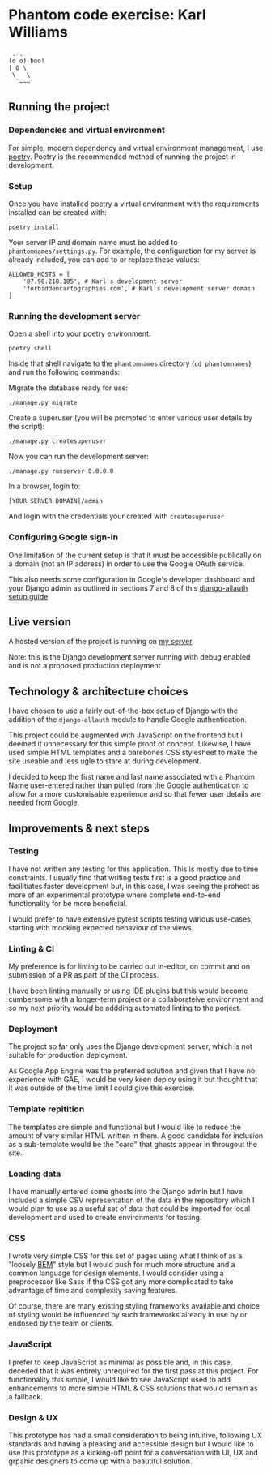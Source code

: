 # Phantom code exercise: Karl Williams

```
 .-.
(o o) boo!
| O \
 \   \
  `~~~'
```

## Running the project

### Dependencies and virtual environment

For simple, modern dependency and virtual environment management, I use [poetry]().
Poetry is the recommended method of running the project in development.

### Setup

Once you have installed poetry a virtual environment with the requirements installed can be created with:

`poetry install`

Your server IP and domain name must be added to `phantomnames/settings.py`. For example, the configuration for my server is already included, you can add to or replace these values:

```
ALLOWED_HOSTS = [
    '87.98.218.185', # Karl's development server
    'forbiddencartographies.com', # Karl's development server domain
]
```

### Running the development server

Open a shell into your poetry environment:

`poetry shell`

Inside that shell navigate to the `phantomnames` directory (`cd phantomnames`) and run the following commands:

Migrate the database ready for use:

`./manage.py migrate`

Create a superuser (you will be prompted to enter various user details by the script):

`./manage.py createsuperuser`

Now you can run the development server:

`./manage.py runserver 0.0.0.0`

In a browser, login to:

`[YOUR SERVER DOMAIN]/admin`

And login with the credentials your created with `createsuperuser`

### Configuring Google sign-in

One limitation of the current setup is that it must be accessible publically on a domain (not an IP address) in order to use the Google OAuth service.

This also needs some configuration in Google's developer dashboard and your Django admin as outlined in sections 7 and 8 of this [django-allauth setup guide](https://whizzoe.medium.com/in-5-mins-set-up-google-login-to-sign-up-users-on-django-e71d5c38f5d5)

## Live version

A hosted version of the project is running on [my server](http://forbiddencartographies.com:8080/)

Note: this is the Django development server running with debug enabled and is not a proposed production deployment

## Technology & architecture choices

I have chosen to use a fairly out-of-the-box setup of Django with the addition of the `django-allauth` module to handle Google authentication.

This project could be augmented with JavaScript on the frontend but I deemed it unnecessary for this simple proof of concept. Likewise, I have used simple HTML templates and a barebones CSS stylesheet to make the site useable and less ugle to stare at during development.

I decided to keep the first name and last name associated with a Phantom Name user-entered rather than pulled from the Google authentication to allow for a more customisable experience and so that fewer user details are needed from Google.


## Improvements & next steps

### Testing

I have not written any testing for this application. This is mostly due to time constraints. I usually find that writing tests first is a good practice and facilitiates faster development but, in this case, I was seeing the prohect as more of an experimental prototype where complete end-to-end functionality for be more beneficial.

I would prefer to have extensive pytest scripts testing various use-cases, starting with mocking expected behaviour of the views.

### Linting & CI

My preference is for linting to be carried out in-editor, on commit and on submission of a PR as part of the CI process.

I have been linting manually or using IDE plugins but this would become cumbersome with a longer-term project or a collaborateive environment and so my next priority would be addding automated linting to the porject.

### Deployment

The project so far only uses the Django development server, which is not suitable for production deployment.

As Google App Engine was the preferred solution and given that I have no experience with GAE, I would be very keen deploy using it but thought that it was outside of the time limit I could give this exercise.

### Template repitition

The templates are simple and functional but I would like to reduce the amount of very similar HTML written in them. A good candidate for inclusion as a sub-template would be the "card" that ghosts appear in througout the site.

### Loading data

I have manually entered some ghosts into the Django admin but I have included a simple CSV representation of the data in the repository which I would plan to use as a useful set of data that could be imported for local development and used to create environments for testing.

### CSS

I wrote very simple CSS for this set of pages using what I think of as a "loosely [BEM](http://getbem.com/)" style but I would push for much more structure and a common language for design elements. I would consider using a preprocessor like Sass if the CSS got any more complicated to take advantage of time and complexity saving features.

Of course, there are many existing styling frameworks available and choice of styling would be influenced by such frameworks already in use by or endosed by the team or clients.

### JavaScript

I prefer to keep JavaScript as minimal as possible and, in this case, deceded that it was entirely unrequired for the first pass at this project. For functionality this simple, I would like to see JavaScript used to add enhancements to more simple HTML & CSS solutions that would remain as a fallback.

### Design & UX

This prototype has had a small consideration to being intuitive, following UX standards and having a pleasing and accessible design but I would like to use this prototype as a kicking-off point for a conversation with UI, UX and grpahic designers to come up with a beautiful solution.